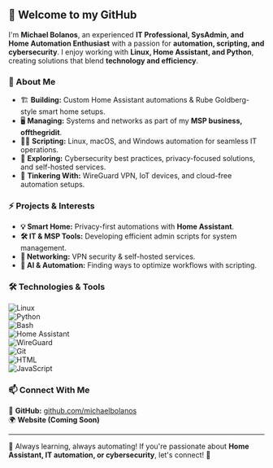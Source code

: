 ## 👋 Welcome to my GitHub

I'm **Michael Bolanos**, an experienced **IT Professional, SysAdmin, and Home Automation Enthusiast** with a passion for **automation, scripting, and cybersecurity**. I enjoy working with **Linux, Home Assistant, and Python**, creating solutions that blend **technology and efficiency**.

### 🚀 About Me  
- 🏗️ **Building:** Custom Home Assistant automations & Rube Goldberg-style smart home setups.  
- 🖥️ **Managing:** Systems and networks as part of my **MSP business, offthegridit**.  
- 🧑‍💻 **Scripting:** Linux, macOS, and Windows automation for seamless IT operations.  
- 🔐 **Exploring:** Cybersecurity best practices, privacy-focused solutions, and self-hosted services.  
- 📡 **Tinkering With:** WireGuard VPN, IoT devices, and cloud-free automation setups.  

### ⚡ Projects & Interests  
- **💡 Smart Home:** Privacy-first automations with **Home Assistant**.  
- **🛠️ IT & MSP Tools:** Developing efficient admin scripts for system management.  
- **📡 Networking:** VPN security & self-hosted services.  
- **🤖 AI & Automation:** Finding ways to optimize workflows with scripting.  

### 🛠️ Technologies & Tools  
![Linux](https://img.shields.io/badge/Linux-FCC624?style=for-the-badge&logo=linux&logoColor=black)  
![Python](https://img.shields.io/badge/Python-3776AB?style=for-the-badge&logo=python&logoColor=white)  
![Bash](https://img.shields.io/badge/Bash-121011?style=for-the-badge&logo=gnu-bash&logoColor=white)  
![Home Assistant](https://img.shields.io/badge/Home_Assistant-41BDF5?style=for-the-badge&logo=home-assistant&logoColor=white)  
![WireGuard](https://img.shields.io/badge/WireGuard-88171A?style=for-the-badge&logo=wireguard&logoColor=white)  
![Git](https://img.shields.io/badge/Git-F05032?style=for-the-badge&logo=git&logoColor=white)  
![HTML](https://img.shields.io/badge/HTML5-E34F26?style=for-the-badge&logo=html5&logoColor=white)  
![JavaScript](https://img.shields.io/badge/JavaScript-F7DF1E?style=for-the-badge&logo=javascript&logoColor=black)  

### 📫 Connect With Me  
🔗 **GitHub:** [github.com/michaelbolanos](https://github.com/michaelbolanos)  
🌍 **Website (Coming Soon)**  

---

🚀 Always learning, always automating! If you're passionate about **Home Assistant, IT automation, or cybersecurity**, let's connect! 🚀
